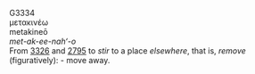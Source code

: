 G3334  
μετακινέω  
metakineō  
*met-ak-ee-nah‘-o*  
From [3326](g3326) and [2795](g2795) to *stir* to a place *elsewhere*,
that is, *remove* (figuratively): - move away.  

